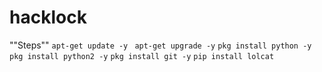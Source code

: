 # hacklock
""Steps""
`apt-get update -y `
`apt-get upgrade -y`
`pkg install python -y`
`pkg install python2 -y`
`pkg install git -y`
`pip install lolcat`
